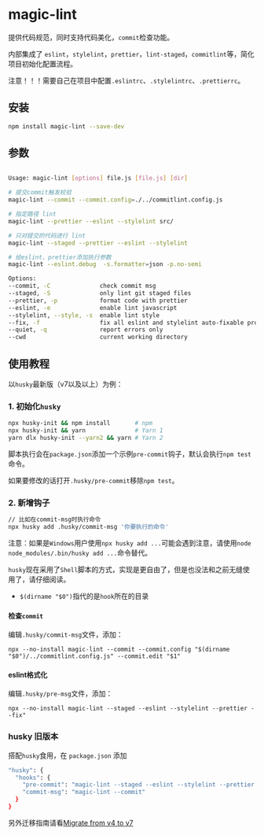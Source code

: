 # magic-lint

提供代码规范，同时支持代码美化，`commit`检查功能。

内部集成了 `eslint`，`stylelint`，`prettier`，`lint-staged`，`commitlint`等，简化项目初始化配置流程。

注意！！！需要自己在项目中配置`.eslintrc`、`.stylelintrc`、`.prettierrc`。

## 安装

```bash
npm install magic-lint --save-dev
```

## 参数

```bash

Usage: magic-lint [options] file.js [file.js] [dir]

# 提交commit触发校验
magic-lint --commit --commit.config=./../commitlint.config.js

# 指定路径 lint
magic-lint --prettier --eslint --stylelint src/

# 只对提交的代码进行 lint
magic-lint --staged --prettier --eslint --stylelint

# 给eslint、prettier添加执行参数
magic-lint --eslint.debug  -s.formatter=json -p.no-semi

Options:
--commit, -C              check commit msg                                    [boolean] [default: false]
--staged, -S              only lint git staged files                          [boolean] [default: false]
--prettier, -p            format code with prettier                           [boolean] [default: false]
--eslint, -e              enable lint javascript                              [boolean] [default: false]
--stylelint, --style, -s  enable lint style                                   [boolean] [default: false]
--fix, -f                 fix all eslint and stylelint auto-fixable problems  [boolean] [default: false]
--quiet, -q               report errors only                                  [boolean] [default: false]
--cwd                     current working directory                           [default: process.cwd()]
```

## 使用教程

以`husky`最新版（v7以及以上）为例：

### 1. 初始化`husky`

```bash
npx husky-init && npm install       # npm
npx husky-init && yarn              # Yarn 1
yarn dlx husky-init --yarn2 && yarn # Yarn 2
```

脚本执行会在`package.json`添加一个示例`pre-commit`钩子，默认会执行`npm test`命令。

如果要修改的话打开`.husky/pre-commit`移除`npm test`。

### 2. 新增钩子

```bash
// 比如在commit-msg时执行命令
npx husky add .husky/commit-msg '你要执行的命令'
```

注意：如果是`Windows`用户使用`npx husky add ...`可能会遇到注意，请使用`node node_modules/.bin/husky add ...`命令替代。

`husky`现在采用了`Shell`脚本的方式，实现是更自由了，但是也没法和之前无缝使用了，请仔细阅读。

- `$(dirname "$0")`指代的是`hook`所在的目录

#### 检查`commit`

编辑`.husky/commit-msg`文件，添加：

```
npx --no-install magic-lint --commit --commit.config "$(dirname "$0")/../commitlint.config.js" --commit.edit "$1"
```

#### eslint格式化

编辑`.husky/pre-msg`文件，添加：

```
npx --no-install magic-lint --staged --eslint --stylelint --prettier --fix"
```

### husky 旧版本

搭配`husky`食用，在 `package.json` 添加

```bash
"husky": {
  "hooks": {
    "pre-commit": "magic-lint --staged --eslint --stylelint --prettier --fix",
    "commit-msg": "magic-lint --commit"
  }
}
```

另外迁移指南请看[Migrate from v4 to v7](https://typicode.github.io/husky/#/?id=migrate-from-v4-to-v7)
